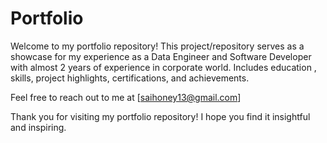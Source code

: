 # Portfolio
Welcome to my portfolio repository! This project/repository serves as a showcase for my experience as a Data Engineer and Software Developer with almost 2 years of experience in corporate world. Includes education , skills, project highlights, certifications, and achievements.

Feel free to reach out to me at [saihoney13@gmail.com]

Thank you for visiting my portfolio repository! I hope you find it insightful and inspiring.
